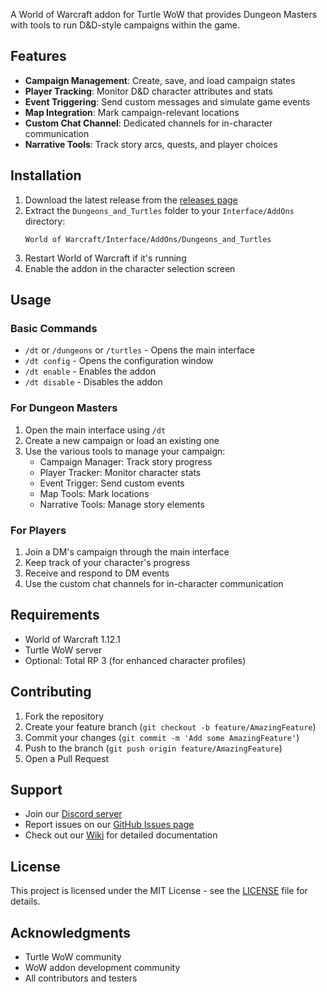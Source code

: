 A World of Warcraft addon for Turtle WoW that provides Dungeon Masters with tools to run D&D-style campaigns within the game.

## Features

- **Campaign Management**: Create, save, and load campaign states
- **Player Tracking**: Monitor D&D character attributes and stats
- **Event Triggering**: Send custom messages and simulate game events
- **Map Integration**: Mark campaign-relevant locations
- **Custom Chat Channel**: Dedicated channels for in-character communication
- **Narrative Tools**: Track story arcs, quests, and player choices

## Installation

1. Download the latest release from the [releases page](https://github.com/ketamai/dungeons-and-turtles/releases)
2. Extract the `Dungeons_and_Turtles` folder to your `Interface/AddOns` directory:
   ```
   World of Warcraft/Interface/AddOns/Dungeons_and_Turtles
   ```
3. Restart World of Warcraft if it's running
4. Enable the addon in the character selection screen

## Usage

### Basic Commands

- `/dt` or `/dungeons` or `/turtles` - Opens the main interface
- `/dt config` - Opens the configuration window
- `/dt enable` - Enables the addon
- `/dt disable` - Disables the addon

### For Dungeon Masters

1. Open the main interface using `/dt`
2. Create a new campaign or load an existing one
3. Use the various tools to manage your campaign:
   - Campaign Manager: Track story progress
   - Player Tracker: Monitor character stats
   - Event Trigger: Send custom events
   - Map Tools: Mark locations
   - Narrative Tools: Manage story elements

### For Players

1. Join a DM's campaign through the main interface
2. Keep track of your character's progress
3. Receive and respond to DM events
4. Use the custom chat channels for in-character communication

## Requirements

- World of Warcraft 1.12.1
- Turtle WoW server
- Optional: Total RP 3 (for enhanced character profiles)

## Contributing

1. Fork the repository
2. Create your feature branch (`git checkout -b feature/AmazingFeature`)
3. Commit your changes (`git commit -m 'Add some AmazingFeature'`)
4. Push to the branch (`git push origin feature/AmazingFeature`)
5. Open a Pull Request

## Support

- Join our [Discord server](https://discord.gg/yourdiscord)
- Report issues on our [GitHub Issues page](https://github.com/ketamai/dungeons-and-turtles/issues)
- Check out our [Wiki](https://github.com/ketamai/dungeons-and-turtles/wiki) for detailed documentation

## License

This project is licensed under the MIT License - see the [LICENSE](LICENSE) file for details.

## Acknowledgments

- Turtle WoW community
- WoW addon development community
- All contributors and testers